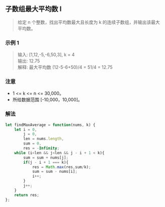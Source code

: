 
## 子数组最大平均数 I
> 给定 n 个整数，找出平均数最大且长度为 k 的连续子数组，并输出该最大平均数。

### 示例 1
> 输入: [1,12,-5,-6,50,3], k = 4             
> 输出: 12.75         
> 解释: 最大平均数 (12-5-6+50)/4 = 51/4 = 12.75

    
### 注意
+ 1 <= k <= n <= 30,000。
+ 所给数据范围 [-10,000，10,000]。

### 解法
```javascript 1.8
let findMaxAverage = function(nums, k) {
    let i = 0,
        j = 0,
        len = nums.length,
        sum = 0,
        res = -Infinity;
    while (i<len && j<len && j - i + 1 < k){
        sum = sum + nums[j];
        if(j - i + 1 === k){
            res = Math.max(res,sum/k);
            sum = sum - nums[i];
            i++;
        }
        j++;
    }
    return res;
};
```
